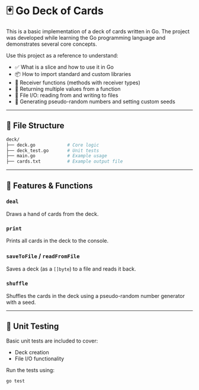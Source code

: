# 🃏 Go Deck of Cards

This is a basic implementation of a deck of cards written in Go. The project was developed while learning the Go programming language and demonstrates several core concepts.

Use this project as a reference to understand:

- ✅ What is a slice and how to use it in Go  
- 📦 How to import standard and custom libraries  
- 🔁 Receiver functions (methods with receiver types)  
- 🔄 Returning multiple values from a function  
- 💾 File I/O: reading from and writing to files  
- 🎲 Generating pseudo-random numbers and setting custom seeds  

---

## 📂 File Structure

```bash
deck/
├── deck.go            # Core logic
├── deck_test.go       # Unit tests
├── main.go            # Example usage
├── cards.txt          # Example output file
```
---

## 📘 Features & Functions

### `deal`
Draws a hand of cards from the deck.

### `print`
Prints all cards in the deck to the console.

### `saveToFile` / `readFromFile`
Saves a deck (as a `[]byte`) to a file and reads it back.

### `shuffle`
Shuffles the cards in the deck using a pseudo-random number generator with a seed.

---

## 🧪 Unit Testing

Basic unit tests are included to cover:

- Deck creation  
- File I/O functionality  

Run the tests using:

```bash
go test



